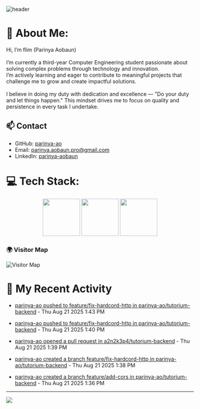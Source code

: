 ![header](https://capsule-render.vercel.app/api?type=waving&color=gradient&height=180&section=header&text=Parinya-Aobun&fontSize=32&animation=fadeIn)

# 💫 About Me:
Hi, I’m flim (Parinya Aobaun)<br><br>I’m currently a third-year Computer Engineering student passionate about solving complex problems through technology and innovation.  <br>I’m actively learning and eager to contribute to meaningful projects that challenge me to grow and create impactful solutions.<br><br>I believe in doing my duty with dedication and excellence — "Do your duty and let things happen." This mindset drives me to focus on quality and persistence in every task I undertake.<br>
## 📫 Contact
- GitHub: [parinya-ao](https://github.com/parinya-ao)
- Email: parinya.aobaun.pro@gmail.com
- LinkedIn: [parinya-aobaun](https://th.linkedin.com/in/parinya-aobaun)


# 💻 Tech Stack:
<div align="center">
  <img src="https://skillicons.dev/icons?i=python" width="100" height="100"/>
  <img src="https://skillicons.dev/icons?i=rust" width="100" height="100"/>
  <img src="https://skillicons.dev/icons?i=ts" width="100" height="100"/>
</div>

### 🌍 Visitor Map
![Visitor Map](https://api.visitorbadge.io/api/VisitorHit?user=parinya-ao&repo=parinya-ao&countColor=%237B1E7A)

# 📰 My Recent Activity
<!-- BLOG-POST-LIST:START -->

* <a href="https://github.com/parinya-ao/tutorium-backend/compare/897b2a0927...4f89a435f9" target="_blank">parinya-ao pushed to feature/fix-hardcord-http in parinya-ao/tutorium-backend</a> - Thu Aug 21 2025 1:43 PM



* <a href="https://github.com/parinya-ao/tutorium-backend/compare/41f084d083...897b2a0927" target="_blank">parinya-ao pushed to feature/fix-hardcord-http in parinya-ao/tutorium-backend</a> - Thu Aug 21 2025 1:40 PM



* <a href="https://github.com/a2n2k3p4/tutorium-backend/pull/27" target="_blank">parinya-ao opened a pull request in a2n2k3p4/tutorium-backend</a> - Thu Aug 21 2025 1:39 PM



* <a href="https://github.com/parinya-ao/tutorium-backend/compare/feature/fix-hardcord-http" target="_blank">parinya-ao created a branch feature/fix-hardcord-http in parinya-ao/tutorium-backend</a> - Thu Aug 21 2025 1:38 PM



* <a href="https://github.com/parinya-ao/tutorium-backend/compare/feature/add-cors" target="_blank">parinya-ao created a branch feature/add-cors in parinya-ao/tutorium-backend</a> - Thu Aug 21 2025 1:36 PM

<!-- BLOG-POST-LIST:END -->

---
[![](https://visitcount.itsvg.in/api?id=parinya-ao&icon=0&color=0)](https://visitcount.itsvg.in)
